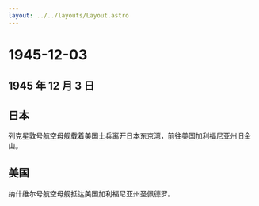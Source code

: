 ```yaml
---
layout: ../../layouts/Layout.astro
---
```


# 1945-12-03

## 1945 年 12 月 3 日

## 日本

列克星敦号航空母舰载着美国士兵离开日本东京湾，前往美国加利福尼亚州旧金山。

## 美国

纳什维尔号航空母舰抵达美国加利福尼亚州圣佩德罗。